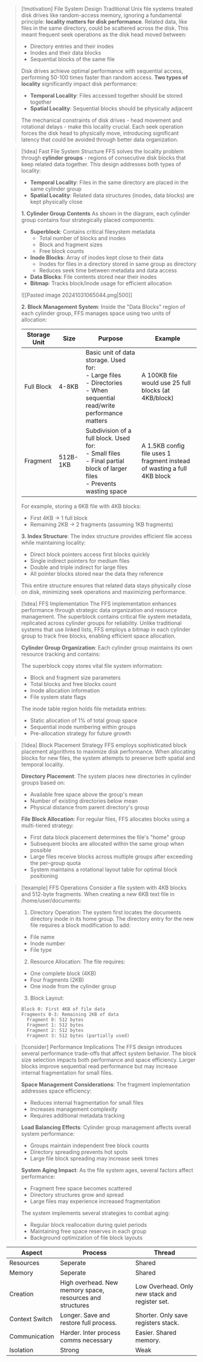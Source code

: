 > [!motivation] File System Design
> Traditional Unix file systems treated disk drives like random-access memory, ignoring a fundamental principle: **locality matters for disk performance**. Related data, like files in the same directory, could be scattered across the disk. This meant frequent seek operations as the disk head moved between:
> - Directory entries and their inodes
> - Inodes and their data blocks
> - Sequential blocks of the same file
> 
> Disk drives achieve optimal performance with sequential access, performing 50-100 times faster than random access. **Two types of locality** significantly impact disk performance:
> - **Temporal Locality**: Files accessed together should be stored together
> - **Spatial Locality**: Sequential blocks should be physically adjacent
> 
> The mechanical constraints of disk drives - head movement and rotational delays - make this locality crucial. Each seek operation forces the disk head to physically move, introducing significant latency that could be avoided through better data organization.

> [!idea] Fast File System Structure
> FFS solves the locality problem through **cylinder groups** - regions of consecutive disk blocks that keep related data together. This design addresses both types of locality:
> - **Temporal Locality**: Files in the same directory are placed in the same cylinder group
> - **Spatial Locality**: Related data structures (inodes, data blocks) are kept physically close
> 
> **1. Cylinder Group Contents**
> As shown in the diagram, each cylinder group contains four strategically placed components:
> 
> - **Superblock**: Contains critical filesystem metadata
>   - Total number of blocks and inodes
>   - Block and fragment sizes
>   - Free block counts
> - **Inode Blocks**: Array of inodes kept close to their data
>   - Inodes for files in a directory stored in same group as directory
>   - Reduces seek time between metadata and data access
> - **Data Blocks**: File contents stored near their inodes
> - **Bitmap**: Tracks block/inode usage for efficient allocation
> 
> ![[Pasted image 20241031065044.png|500]]
> 
> **2. Block Management System**:
> Inside the "Data Blocks" region of each cylinder group, FFS manages space using two units of allocation:
> 
> | Storage Unit | Size | Purpose | Example |
> |------------|--------------|---------------|---------|
> | Full Block | 4-8KB | Basic unit of data storage. Used for: <br> - Large files<br> - Directories<br> - When sequential read/write performance matters | A 100KB file would use 25 full blocks (at 4KB/block) |
> | Fragment | 512B-1KB | Subdivision of a full block. Used for: <br> - Small files<br> - Final partial block of larger files<br> - Prevents wasting space | A 1.5KB config file uses 1 fragment instead of wasting a full 4KB block |
> 
> For example, storing a 6KB file with 4KB blocks:
> - First 4KB → 1 full block
> - Remaining 2KB → 2 fragments (assuming 1KB fragments)
> 
> **3. Index Structure**:
> The index structure provides efficient file access while maintaining locality:
> - Direct block pointers access first blocks quickly
> - Single indirect pointers for medium files
> - Double and triple indirect for large files
> - All pointer blocks stored near the data they reference
> 
> This entire structure ensures that related data stays physically close on disk, minimizing seek operations and maximizing performance.

> [!idea] FFS Implementation
> The FFS implementation enhances performance through strategic data organization and resource management. The superblock contains critical file system metadata, replicated across cylinder groups for reliability. Unlike traditional systems that use linked lists, FFS employs a bitmap in each cylinder group to track free blocks, enabling efficient space allocation.
> 
> **Cylinder Group Organization**:
> Each cylinder group maintains its own resource tracking and contains:
> 
> The superblock copy stores vital file system information:
> - Block and fragment size parameters
> - Total blocks and free blocks count
> - Inode allocation information
> - File system state flags
> 
> The inode table region holds file metadata entries:
> - Static allocation of 1% of total group space
> - Sequential inode numbering within groups
> - Pre-allocation strategy for future growth

> [!idea] Block Placement Strategy
> FFS employs sophisticated block placement algorithms to maximize disk performance. When allocating blocks for new files, the system attempts to preserve both spatial and temporal locality. 
> 
> **Directory Placement**:
> The system places new directories in cylinder groups based on:
> - Available free space above the group's mean
> - Number of existing directories below mean
> - Physical distance from parent directory's group
> 
> **File Block Allocation**:
> For regular files, FFS allocates blocks using a multi-tiered strategy:
> - First data block placement determines the file's "home" group
> - Subsequent blocks are allocated within the same group when possible
> - Large files receive blocks across multiple groups after exceeding the per-group quota
> - System maintains a rotational layout table for optimal block positioning

> [!example] FFS Operations
> Consider a file system with 4KB blocks and 512-byte fragments. When creating a new 6KB text file in /home/user/documents:
> 
> 1. Directory Operation:
> The system first locates the documents directory inode in its home group. The directory entry for the new file requires a block modification to add:
> - File name
> - Inode number
> - File type
> 
> 2. Resource Allocation:
> The file requires:
> - One complete block (4KB)
> - Four fragments (2KB)
> - One inode from the cylinder group
> 
> 3. Block Layout:
> ```
> Block 0: First 4KB of file data
> Fragments 0-3: Remaining 2KB of data
>   Fragment 0: 512 bytes
>   Fragment 1: 512 bytes
>   Fragment 2: 512 bytes
>   Fragment 3: 512 bytes (partially used)
> ```

> [!consider] Performance Implications
> The FFS design introduces several performance trade-offs that affect system behavior. The block size selection impacts both performance and space efficiency. Larger blocks improve sequential read performance but may increase internal fragmentation for small files.
> 
> **Space Management Considerations**:
> The fragment implementation addresses space efficiency:
> - Reduces internal fragmentation for small files
> - Increases management complexity
> - Requires additional metadata tracking
> 
> **Load Balancing Effects**:
> Cylinder group management affects overall system performance:
> - Groups maintain independent free block counts
> - Directory spreading prevents hot spots
> - Large file block spreading may increase seek times
> 
> **System Aging Impact**:
> As the file system ages, several factors affect performance:
> - Fragment free space becomes scattered
> - Directory structures grow and spread
> - Large files may experience increased fragmentation
> 
> The system implements several strategies to combat aging:
> - Regular block reallocation during quiet periods
> - Maintaining free space reserves in each group
> - Background optimization of file block layouts



| Aspect         | Process                                                   | Thread                                         |
| -------------- | --------------------------------------------------------- | ---------------------------------------------- |
| Resources      | Seperate                                                  | Shared                                         |
| Memory         | Seperate                                                  | Shared                                         |
| Creation       | High overhead. New memory space, resources and structures | Low Overhead. Only new stack and register set. |
| Context Switch | Longer. Save and restore full process.                    | Shorter. Only save registers stack.            |
| Communication  | Harder. Inter process comms necessary                     | Easier. Shared memory.                         |
| Isolation      | Strong                                                    | Weak                                           |
